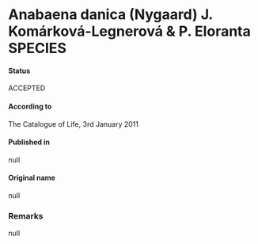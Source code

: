 # Anabaena danica (Nygaard) J. Komárková-Legnerová & P. Eloranta SPECIES

#### Status
ACCEPTED

#### According to
The Catalogue of Life, 3rd January 2011

#### Published in
null

#### Original name
null

### Remarks
null